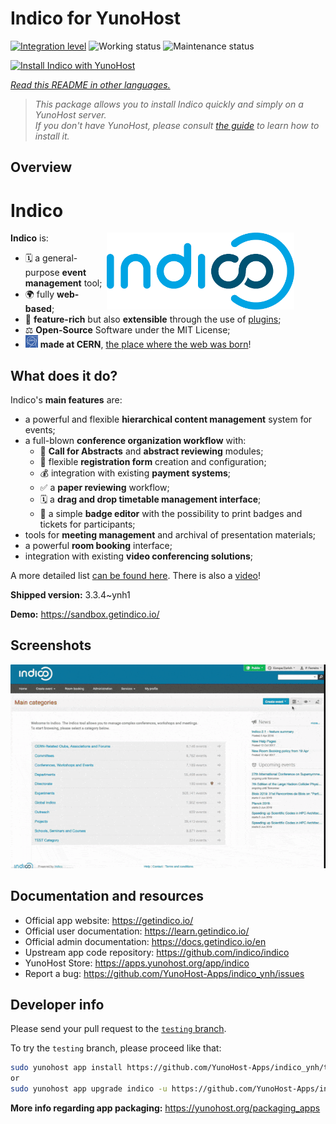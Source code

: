<!--
N.B.: This README was automatically generated by <https://github.com/YunoHost/apps/tree/master/tools/readme_generator>
It shall NOT be edited by hand.
-->

# Indico for YunoHost

[![Integration level](https://dash.yunohost.org/integration/indico.svg)](https://ci-apps.yunohost.org/ci/apps/indico/) ![Working status](https://ci-apps.yunohost.org/ci/badges/indico.status.svg) ![Maintenance status](https://ci-apps.yunohost.org/ci/badges/indico.maintain.svg)

[![Install Indico with YunoHost](https://install-app.yunohost.org/install-with-yunohost.svg)](https://install-app.yunohost.org/?app=indico)

*[Read this README in other languages.](./ALL_README.md)*

> *This package allows you to install Indico quickly and simply on a YunoHost server.*  
> *If you don't have YunoHost, please consult [the guide](https://yunohost.org/install) to learn how to install it.*

## Overview

# Indico 

<img src="https://github.com/indico/indico/raw/master/indico/web/static/images/logo_indico.png"
     align="right"
     width="300"
     style="width: 300px; float: right; margin-right: 50px;">

**Indico** is:
 * 🗓 a general-purpose **event management** tool;
 * 🌍 fully **web-based**;
 * 🧩 **feature-rich** but also **extensible** through the use of [plugins](https://docs.getindico.io/en/stable/plugins/);
 * ⚖️ **Open-Source** Software under the MIT License;
 * <img src="https://raw.githubusercontent.com/indico/assets/master/cern_badge.png" width="20"> **made at CERN**, [the place where the web was born](https://home.cern/science/computing/birth-web)!

## What does it do?
Indico's **main features** are:
 * a powerful and flexible **hierarchical content management** system for events;
 * a full-blown **conference organization workflow** with:
   - 📢 **Call for Abstracts** and **abstract reviewing** modules;
   - 📝 flexible **registration form** creation and configuration;
   - 💰 integration with existing **payment systems**;
   - ✅ a **paper reviewing** workflow;
   - 🗓 a **drag and drop timetable management interface**;
   - 🎫 a simple **badge editor** with the possibility to print badges and tickets for participants;
 * tools for **meeting management** and archival of presentation materials;
 * a powerful **room booking** interface;
 * integration with existing **video conferencing solutions**;

A more detailed list [can be found here](https://getindico.io/features/). There is also a [video](https://www.youtube.com/watch?v=yo8rgg9dOcc)!


**Shipped version:** 3.3.4~ynh1

**Demo:** <https://sandbox.getindico.io/>

## Screenshots

![Screenshot of Indico](./doc/screenshots/sneakpeek.gif)

## Documentation and resources

- Official app website: <https://getindico.io/>
- Official user documentation: <https://learn.getindico.io/>
- Official admin documentation: <https://docs.getindico.io/en>
- Upstream app code repository: <https://github.com/indico/indico>
- YunoHost Store: <https://apps.yunohost.org/app/indico>
- Report a bug: <https://github.com/YunoHost-Apps/indico_ynh/issues>

## Developer info

Please send your pull request to the [`testing` branch](https://github.com/YunoHost-Apps/indico_ynh/tree/testing).

To try the `testing` branch, please proceed like that:

```bash
sudo yunohost app install https://github.com/YunoHost-Apps/indico_ynh/tree/testing --debug
or
sudo yunohost app upgrade indico -u https://github.com/YunoHost-Apps/indico_ynh/tree/testing --debug
```

**More info regarding app packaging:** <https://yunohost.org/packaging_apps>
